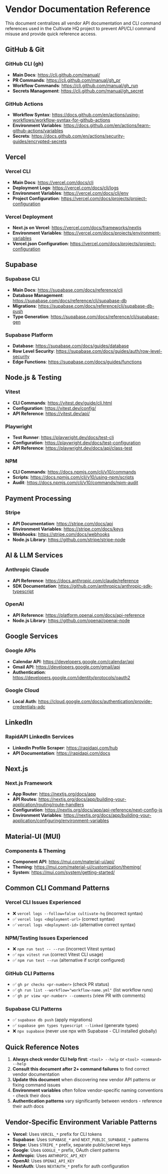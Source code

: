 # Vendor Documentation Reference

This document centralizes all vendor API documentation and CLI command references used in the Cultivate HQ project to prevent API/CLI command misuse and provide quick reference access.

## GitHub & Git

### GitHub CLI (gh)
- **Main Docs**: https://cli.github.com/manual/
- **PR Commands**: https://cli.github.com/manual/gh_pr
- **Workflow Commands**: https://cli.github.com/manual/gh_run
- **Secrets Management**: https://cli.github.com/manual/gh_secret

### GitHub Actions
- **Workflow Syntax**: https://docs.github.com/en/actions/using-workflows/workflow-syntax-for-github-actions
- **Environment Variables**: https://docs.github.com/en/actions/learn-github-actions/variables
- **Secrets**: https://docs.github.com/en/actions/security-guides/encrypted-secrets

## Vercel

### Vercel CLI
- **Main Docs**: https://vercel.com/docs/cli
- **Deployment Logs**: https://vercel.com/docs/cli/logs
- **Environment Variables**: https://vercel.com/docs/cli/env
- **Project Configuration**: https://vercel.com/docs/projects/project-configuration

### Vercel Deployment
- **Next.js on Vercel**: https://vercel.com/docs/frameworks/nextjs
- **Environment Variables**: https://vercel.com/docs/projects/environment-variables
- **Vercel.json Configuration**: https://vercel.com/docs/projects/project-configuration

## Supabase

### Supabase CLI
- **Main Docs**: https://supabase.com/docs/reference/cli
- **Database Management**: https://supabase.com/docs/reference/cli/supabase-db
- **Migrations**: https://supabase.com/docs/reference/cli/supabase-db-push
- **Type Generation**: https://supabase.com/docs/reference/cli/supabase-gen

### Supabase Platform
- **Database**: https://supabase.com/docs/guides/database
- **Row Level Security**: https://supabase.com/docs/guides/auth/row-level-security
- **Edge Functions**: https://supabase.com/docs/guides/functions

## Node.js & Testing

### Vitest
- **CLI Commands**: https://vitest.dev/guide/cli.html
- **Configuration**: https://vitest.dev/config/
- **API Reference**: https://vitest.dev/api/

### Playwright
- **Test Runner**: https://playwright.dev/docs/test-cli
- **Configuration**: https://playwright.dev/docs/test-configuration
- **API Reference**: https://playwright.dev/docs/api/class-test

### NPM
- **CLI Commands**: https://docs.npmjs.com/cli/v10/commands
- **Scripts**: https://docs.npmjs.com/cli/v10/using-npm/scripts
- **Audit**: https://docs.npmjs.com/cli/v10/commands/npm-audit

## Payment Processing

### Stripe
- **API Documentation**: https://stripe.com/docs/api
- **Environment Variables**: https://stripe.com/docs/keys
- **Webhooks**: https://stripe.com/docs/webhooks
- **Node.js Library**: https://github.com/stripe/stripe-node

## AI & LLM Services

### Anthropic Claude
- **API Reference**: https://docs.anthropic.com/claude/reference
- **SDK Documentation**: https://github.com/anthropics/anthropic-sdk-typescript

### OpenAI
- **API Reference**: https://platform.openai.com/docs/api-reference
- **Node.js Library**: https://github.com/openai/openai-node

## Google Services

### Google APIs
- **Calendar API**: https://developers.google.com/calendar/api
- **Gmail API**: https://developers.google.com/gmail/api
- **Authentication**: https://developers.google.com/identity/protocols/oauth2

### Google Cloud
- **Local Auth**: https://cloud.google.com/docs/authentication/provide-credentials-adc

## LinkedIn

### RapidAPI LinkedIn Services
- **LinkedIn Profile Scraper**: https://rapidapi.com/hub
- **API Documentation**: https://rapidapi.com/docs

## Next.js

### Next.js Framework
- **App Router**: https://nextjs.org/docs/app
- **API Routes**: https://nextjs.org/docs/app/building-your-application/routing/route-handlers
- **Configuration**: https://nextjs.org/docs/app/api-reference/next-config-js
- **Environment Variables**: https://nextjs.org/docs/app/building-your-application/configuring/environment-variables

## Material-UI (MUI)

### Components & Theming
- **Component API**: https://mui.com/material-ui/api/
- **Theming**: https://mui.com/material-ui/customization/theming/
- **System**: https://mui.com/system/getting-started/

## Common CLI Command Patterns

### Vercel CLI Issues Experienced
- ❌ `vercel logs --follow=false cultivate-hq` (incorrect syntax)
- ✅ `vercel logs <deployment-url>` (correct syntax)
- ✅ `vercel logs <deployment-id>` (alternative correct syntax)

### NPM/Testing Issues Experienced  
- ❌ `npm run test -- --run` (incorrect Vitest syntax)
- ✅ `npx vitest run` (correct Vitest CLI usage)
- ✅ `npm run test --run` (alternative if script configured)

### GitHub CLI Patterns
- ✅ `gh pr checks <pr-number>` (check PR status)
- ✅ `gh run list --workflow="workflow-name.yml"` (list workflow runs)
- ✅ `gh pr view <pr-number> --comments` (view PR with comments)

### Supabase CLI Patterns
- ✅ `supabase db push` (apply migrations)
- ✅ `supabase gen types typescript --linked` (generate types)
- ❌ `npx supabase` (never use npx with Supabase - CLI installed globally)

## Quick Reference Notes

1. **Always check vendor CLI help first**: `<tool> --help` or `<tool> <command> --help`
2. **Consult this document after 2+ command failures** to find correct vendor documentation
3. **Update this document** when discovering new vendor API patterns or fixing command issues
4. **Environment variables** often follow vendor-specific naming conventions - check their docs
5. **Authentication patterns** vary significantly between vendors - reference their auth docs

## Vendor-Specific Environment Variable Patterns

- **Vercel**: Uses `VERCEL_*` prefix for CLI tokens
- **Supabase**: Uses `SUPABASE_*` and `NEXT_PUBLIC_SUPABASE_*` patterns  
- **Stripe**: Uses `STRIPE_*` prefix, separate public/secret keys
- **Google**: Uses `GOOGLE_*` prefix, OAuth client patterns
- **Anthropic**: Uses `ANTHROPIC_API_KEY`
- **OpenAI**: Uses `OPENAI_API_KEY`
- **NextAuth**: Uses `NEXTAUTH_*` prefix for auth configuration